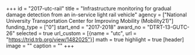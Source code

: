+++
id = "2017-utc-rail"
title = "Infrastructure monitoring for gradual damage detection from an in-service light rail vehicle"
agency = ["National University Transportation Center for Improving Mobility (Mobility21)"]
funding_type = ["0"]
start_end = "2017-2018"
award_no = "DTRT-13-GUTC-26"
selected = true
url_custom = [{name = "utc", url = "https://trid.trb.org/view/1482025"}]
math = true
highlight = true
[header]
image = ""
caption = ""
+++
